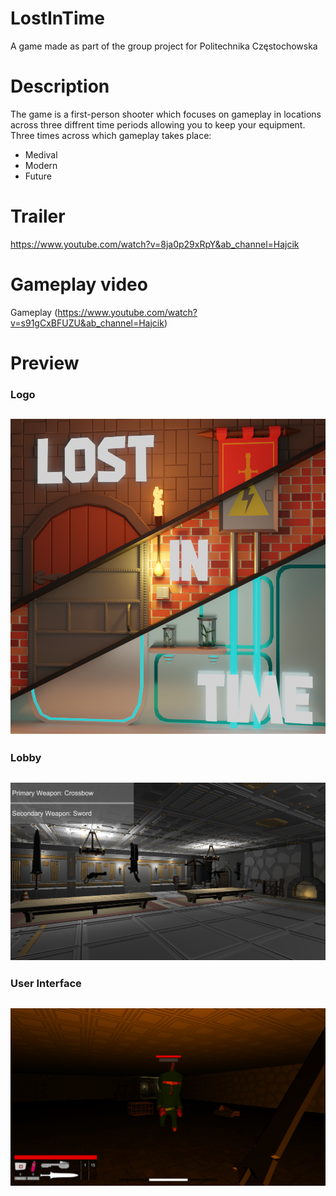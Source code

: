# LostInTime
A game made as part of the group project for Politechnika Częstochowska

# Description
The game is a first-person shooter which focuses on gameplay in locations across three diffrent time periods allowing you to keep your equipment. 
Three times across which gameplay takes place:
* Medival
* Modern
* Future

# Trailer
https://www.youtube.com/watch?v=8ja0p29xRpY&ab_channel=Hajcik

# Gameplay video
 Gameplay (https://www.youtube.com/watch?v=s91gCxBFUZU&ab_channel=Hajcik)

# Preview

### Logo
![](Images/LOGO.png)
---

### Lobby
![](Images/Lobby.png)
---

### User Interface
![](Images/UI.png)
---
